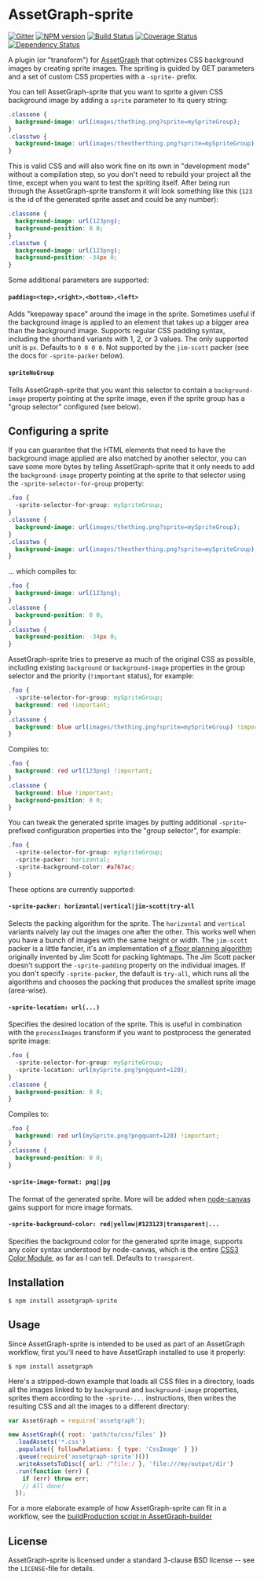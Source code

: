 # AssetGraph-sprite

[![Gitter](https://badges.gitter.im/Join%20Chat.svg)](https://gitter.im/assetgraph/assetgraph-sprite?utm_source=badge&utm_medium=badge&utm_campaign=pr-badge&utm_content=badge)
[![NPM version](https://badge.fury.io/js/assetgraph-sprite.svg)](http://badge.fury.io/js/assetgraph-sprite)
[![Build Status](https://travis-ci.org/assetgraph/assetgraph-sprite.svg?branch=master)](https://travis-ci.org/assetgraph/assetgraph-sprite)
[![Coverage Status](https://coveralls.io/repos/assetgraph/assetgraph-sprite/badge.svg?style=flat)](https://coveralls.io/r/assetgraph/assetgraph-sprite)
[![Dependency Status](https://david-dm.org/assetgraph/assetgraph-sprite.svg)](https://david-dm.org/assetgraph/assetgraph-sprite)

A plugin (or "transform") for <a
href="http://github.com/One-com/assetgraph">AssetGraph</a> that
optimizes CSS background images by creating sprite images. The
spriting is guided by GET parameters and a set of custom CSS
properties with a `-sprite-` prefix.

You can tell AssetGraph-sprite that you want to sprite a given CSS
background image by adding a `sprite` parameter to its query string:

```css
.classone {
  background-image: url(images/thething.png?sprite=mySpriteGroup);
}
.classtwo {
  background-image: url(images/theotherthing.png?sprite=mySpriteGroup);
}
```

This is valid CSS and will also work fine on its own in "development
mode" without a compilation step, so you don't need to rebuild your
project all the time, except when you want to test the spriting
itself. After being run through the AssetGraph-sprite transform it
will look something like this (`123` is the id of the generated sprite
asset and could be any number):

```css
.classone {
  background-image: url(123png);
  background-position: 0 0;
}
.classtwo {
  background-image: url(123png);
  background-position: -34px 0;
}
```

Some additional parameters are supported:

#### `padding=<top>,<right>,<bottom>,<left>`

Adds "keepaway space" around the image in the sprite. Sometimes
useful if the background image is applied to an element that takes
up a bigger area than the background image. Supports regular CSS
padding syntax, including the shorthand variants with 1, 2, or 3
values. The only supported unit is `px`. Defaults to `0 0 0 0`. Not
supported by the `jim-scott` packer (see the docs for
`-sprite-packer` below).

#### `spriteNoGroup`

Tells AssetGraph-sprite that you want this selector to contain a
`background-image` property pointing at the sprite image, even
if the sprite group has a "group selector" configured (see below).

## Configuring a sprite

If you can guarantee that the HTML elements that need to have the
background image applied are also matched by another selector, you can
save some more bytes by telling AssetGraph-sprite that it only needs
to add the `background-image` property pointing at the sprite to that
selector using the `-sprite-selector-for-group` property:

```css
.foo {
  -sprite-selector-for-group: mySpriteGroup;
}
.classone {
  background-image: url(images/thething.png?sprite=mySpriteGroup);
}
.classtwo {
  background-image: url(images/theotherthing.png?sprite=mySpriteGroup);
}
```

... which compiles to:

```css
.foo {
  background-image: url(123png);
}
.classone {
  background-position: 0 0;
}
.classtwo {
  background-position: -34px 0;
}
```

AssetGraph-sprite tries to preserve as much of the original CSS as
possible, including existing `background` or `background-image`
properties in the group selector and the priority (`!important`
status), for example:

```css
.foo {
  -sprite-selector-for-group: mySpriteGroup;
  background: red !important;
}
.classone {
  background: blue url(images/thething.png?sprite=mySpriteGroup) !important;
}
```

Compiles to:

```css
.foo {
  background: red url(123png) !important;
}
.classone {
  background: blue !important;
  background-position: 0 0;
}
```

You can tweak the generated sprite images by putting additional
`-sprite`-prefixed configuration properties into the "group
selector", for example:

```css
.foo {
  -sprite-selector-for-group: mySpriteGroup;
  -sprite-packer: horizontal;
  -sprite-background-color: #a767ac;
}
```

These options are currently supported:

#### `-sprite-packer: horizontal|vertical|jim-scott|try-all`

Selects the packing algorithm for the sprite. The `horizontal` and
`vertical` variants naively lay out the images one after the other.
This works well when you have a bunch of images with the same height
or width. The `jim-scott` packer is a little fancier, it's an
implementation of <a
href="http://www.blackpawn.com/texts/lightmaps/">a floor planning
algorithm</a> originally invented by Jim Scott for packing
lightmaps. The Jim Scott packer doesn't support the
`-sprite-padding` property on the individual images. If you don't
specify `-sprite-packer`, the default is `try-all`, which runs all
the algorithms and chooses the packing that produces the smallest
sprite image (area-wise).

#### `-sprite-location: url(...)`

Specifies the desired location of the sprite. This is useful in
combination with the `processImages` transform if you want to
postprocess the generated sprite image:

```css
.foo {
  -sprite-selector-for-group: mySpriteGroup;
  -sprite-location: url(mySprite.png?pngquant=128);
}
.classone {
  background-position: 0 0;
}
```

Compiles to:

```css
.foo {
  background: red url(mySprite.png?pngquant=128) !important;
}
.classone {
  background-position: 0 0;
}
```

#### `-sprite-image-format: png|jpg`

The format of the generated sprite. More will be added when <a
href="http://github.com/LearnBoost/node-canvas">node-canvas</a> gains
support for more image formats.

#### `-sprite-background-color: red|yellow|#123123|transparent|...`

Specifies the background color for the generated sprite image,
supports any color syntax understood by node-canvas, which is the
entire <a
href="http://www.w3.org/TR/2003/CR-css3-color-20030514/#numerical">CSS3
Color Module</a>, as far as I can tell. Defaults to `transparent`.

## Installation

```
$ npm install assetgraph-sprite
```

## Usage

Since AssetGraph-sprite is intended to be used as part of an AssetGraph
workflow, first you'll need to have AssetGraph installed to use it properly:

```
$ npm install assetgraph
```

Here's a stripped-down example that loads all CSS files in a
directory, loads all the images linked to by `background` and
`background-image` properties, sprites them according to the
`-sprite-...` instructions, then writes the resulting CSS and
all the images to a different directory:

```javascript
var AssetGraph = require('assetgraph');

new AssetGraph({ root: 'path/to/css/files' })
  .loadAssets('*.css')
  .populate({ followRelations: { type: 'CssImage' } })
  .queue(require('assetgraph-sprite')())
  .writeAssetsToDisc({ url: /^file:/ }, 'file:///my/output/dir')
  .run(function (err) {
    if (err) throw err;
    // All done!
  });
```

For a more elaborate example of how AssetGraph-sprite can fit in a
workflow, see the <a href="https://github.com/One-com/assetgraph-builder/blob/master/bin/buildProduction">buildProduction script in AssetGraph-builder</a>

## License

AssetGraph-sprite is licensed under a standard 3-clause BSD license --
see the `LICENSE`-file for details.
